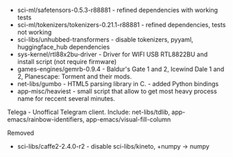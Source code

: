 - sci-ml/safetensors-0.5.3-r88881 - refined dependencies with working tests
- sci-ml/tokenizers/tokenizers-0.21.1-r88881 - refined dependencies, tests not working
- sci-libs/unhubbed-transformers - disable tokenizers, pyyaml, huggingface_hub dependencies
- sys-kernel/rtl88x2bu-driver - Driver for WIFI USB RTL8822BU and install script (not require firmware)
- games-engines/gemrb-0.9.4 - Baldur's Gate 1 and 2, Icewind Dale 1 and 2, Planescape: Torment and their mods.
- net-libs/gumbo - HTML5 parsing library in C. - added Python bindings
- app-misc/heaviest - small script that allow to get most heavy process name for reccent several minutes.

Telega - Unoffical Telegram client. Include:  net-libs/tdlib, app-emacs/rainbow-identifiers, app-emacs/visual-fill-column



Removed
- sci-libs/caffe2-2.4.0-r2  - disable sci-libs/kineto, +numpy -> numpy